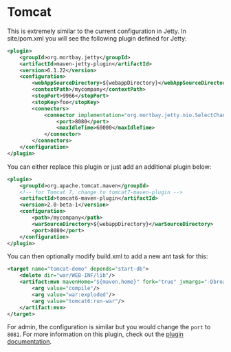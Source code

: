 # Tomcat

This is extremely similar to the current configuration in Jetty. In site/pom.xml you will see the following plugin defined for Jetty:
```xml
<plugin>
    <groupId>org.mortbay.jetty</groupId>
    <artifactId>maven-jetty-plugin</artifactId>
    <version>6.1.22</version>
    <configuration>
        <webAppSourceDirectory>${webappDirectory}</webAppSourceDirectory>
        <contextPath>/mycompany</contextPath>
        <stopPort>9966</stopPort>
        <stopKey>foo</stopKey>
        <connectors>
            <connector implementation="org.mortbay.jetty.nio.SelectChannelConnector">
                <port>8080</port>
                <maxIdleTime>60000</maxIdleTime>
            </connector>
        </connectors>
    </configuration>
</plugin>
```
You can either replace this plugin or just add an additional plugin below:
```xml
<plugin>
    <groupId>org.apache.tomcat.maven</groupId>
    <!-- for Tomcat 7, change to tomcat7-maven-plugin -->
    <artifactId>tomcat6-maven-plugin</artifactId>
    <version>2.0-beta-1</version>
    <configuration>
        <path>/mycompany</path>
        <warSourceDirectory>${webappDirectory}</warSourceDirectory>
        <port>8080</port>
    </configuration>
</plugin>
```
You can then optionally modify build.xml to add a new ant task for this:
```xml
<target name="tomcat-demo" depends="start-db">
    <delete dir="war/WEB-INF/lib"/>
    <artifact:mvn mavenHome="${maven.home}" fork="true" jvmargs="-DbroadleafCoreDirectory=${broadleafCoreDirectory} -DbroadleafWorkspaceDirectory=${broadleafWorkspaceDirectory} -XX:MaxPermSize=256M -Xmx512M">
        <arg value="compile"/>
        <arg value="war:exploded"/>
        <arg value="tomcat6:run-war"/>
    </artifact:mvn>
</target>
```

For admin, the configuration is similar but you would change the ```port``` to ```8081```. For more information on this plugin, check out the [plugin documentation](http://tomcat.apache.org/maven-plugin-2.0-SNAPSHOT/run-mojo-features.html).

